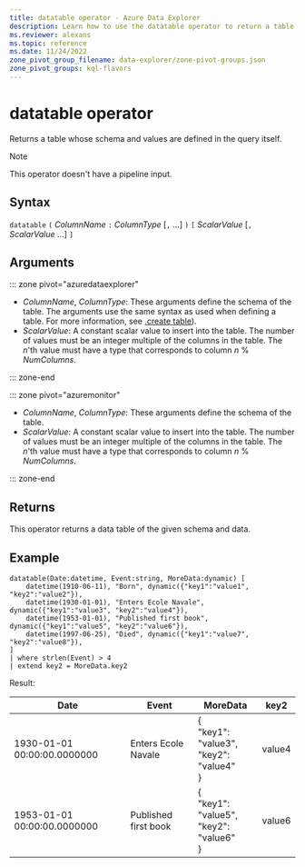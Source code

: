 ```yaml
---
title: datatable operator - Azure Data Explorer
description: Learn how to use the datatable operator to return a table of the given schema and data.
ms.reviewer: alexans
ms.topic: reference
ms.date: 11/24/2022
zone_pivot_group_filename: data-explorer/zone-pivot-groups.json
zone_pivot_groups: kql-flavors
---
```

# datatable operator

Returns a table whose schema and values are defined in the query itself.

> [!NOTE]
> This operator doesn't have a pipeline input.

## Syntax

`datatable` `(` *ColumnName* `:` *ColumnType* [`,` ...] `)` `[` *ScalarValue* [`,` *ScalarValue* ...] `]`

## Arguments

::: zone pivot="azuredataexplorer"

* *ColumnName*, *ColumnType*: These arguments define the schema of the table. The arguments use the same syntax as used when defining a table.
  For more information, see [.create table](../management/create-table-command.md)).
* *ScalarValue*: A constant scalar value to insert into the table. The number of values
  must be an integer multiple of the columns in the table. The *n*'th value
  must have a type that corresponds to column *n* % *NumColumns*.

::: zone-end

::: zone pivot="azuremonitor"

* *ColumnName*, *ColumnType*: These arguments define the schema of the table.
* *ScalarValue*: A constant scalar value to insert into the table. The number of values
  must be an integer multiple of the columns in the table. The *n*'th value
  must have a type that corresponds to column *n* % *NumColumns*.

::: zone-end

## Returns

This operator returns a data table of the given schema and data.

## Example

```kusto
datatable(Date:datetime, Event:string, MoreData:dynamic) [
    datetime(1910-06-11), "Born", dynamic({"key1":"value1", "key2":"value2"}),
    datetime(1930-01-01), "Enters Ecole Navale", dynamic({"key1":"value3", "key2":"value4"}),
    datetime(1953-01-01), "Published first book", dynamic({"key1":"value5", "key2":"value6"}),
    datetime(1997-06-25), "Died", dynamic({"key1":"value7", "key2":"value8"}),
]
| where strlen(Event) > 4
| extend key2 = MoreData.key2
```

Result:

|Date|Event|MoreData|key2|
|---|---|---|---|
|1930-01-01 00:00:00.0000000|Enters Ecole Navale|{<br>  "key1": "value3",<br>  "key2": "value4"<br>}|value4|
|1953-01-01 00:00:00.0000000|Published first book|{<br>  "key1": "value5",<br>  "key2": "value6"<br>}|value6|
